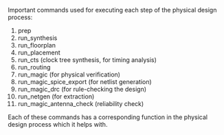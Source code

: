 Important commands used for executing each step of the physical design process:

1. prep
2. run_synthesis
3. run_floorplan
4. run_placement
5. run_cts (clock tree synthesis, for timing analysis)
6. run_routing
7. run_magic (for physical verification)
8. run_magic_spice_export (for netlist generation)
9. run_magic_drc (for rule-checking the design)
10. run_netgen (for extraction)
11. run_magic_antenna_check (reliability check)

Each of these commands has a corresponding function in the physical design process which it helps with. 
